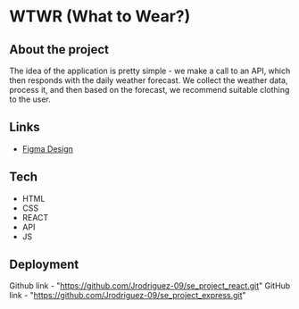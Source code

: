 # WTWR (What to Wear?)

## About the project

The idea of the application is pretty simple - we make a call to an API, which then responds with the daily weather forecast. We collect the weather data, process it, and then based on the forecast, we recommend suitable clothing to the user.

## Links

- [Figma Design](https://www.figma.com/file/DTojSwldenF9UPKQZd6RRb/Sprint-10%3A-WTWR)

## Tech

- HTML
- CSS
- REACT
- API
- JS

## Deployment

Github link - "https://github.com/Jrodriguez-09/se_project_react.git"
GitHub link - "https://github.com/Jrodriguez-09/se_project_express.git"